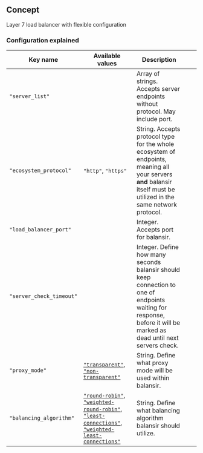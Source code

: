 ## Concept
Layer 7 load balancer with flexible configuration

### Configuration explained

| Key name                 | Available values                                                                                         | Description                                                                                                                                                           |   |   |
|--------------------------|----------------------------------------------------------------------------------------------------------|-----------------------------------------------------------------------------------------------------------------------------------------------------------------------|---|---|
| `"server_list"`          |                                                                                                          | Array of strings. Accepts server endpoints without protocol. May include port.                                                                                        |   |   |
| `"ecosystem_protocol"`   | `"http"`, `"https"`                                                                                      | String. Accepts protocol type for the whole ecosystem of endpoints, meaning all your servers **and** balansir itself must be utilized in the same network protocol.   |   |   |
| `"load_balancer_port"`   |                                                                                                          | Integer. Accepts port for balansir.                                                                                                                                   |   |   |
| `"server_check_timeout"` |                                                                                                          | Integer. Define how many seconds balansir should keep connection to one of endpoints waiting for response, before it will be marked as dead until next servers check. |   |   |
| `"proxy_mode"`           | [`"transparent"`], [`"non-transparent"`]                                                                 | String. Define what proxy mode will be used within balansir.                                                                                                          |   |   |
| `"balancing_algorithm"`  | [`"round-robin"`], [`"weighted-round-robin"`], [`"least-connections"`], [`"weighted-least-connections"`] | String. Define what balancing algorithm balansir should utilize.                                                                                                      |   |   |

[`"http"`]: #
[`"https"`]: #
[`"transparent"`]: #
[`"non-transparent"`]: #
[`"round-robin"`]: #
[`"weighted-round-robin"`]: #
[`"least-connections"`]: #
[`"weighted-least-connections"`]: #